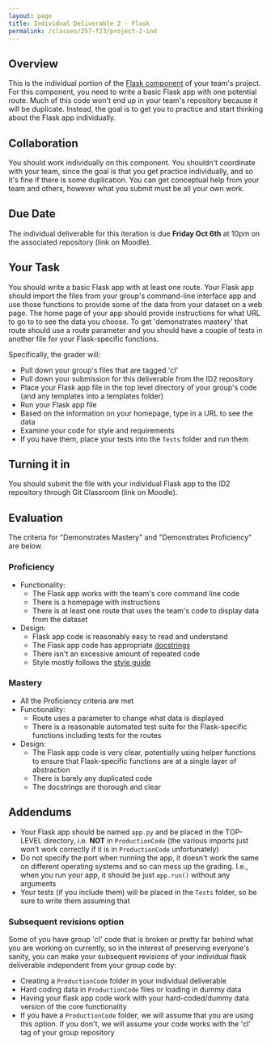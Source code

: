```yaml
---
layout: page
title: Individual Deliverable 2 - Flask
permalink: /classes/257-f23/project-2-ind
---
```


## Overview

This is the individual portion of the [Flask component](project-2-flask) of your team's project.
For this component, you need to write a basic Flask app with one potential route.
Much of this code won't end up in your team's repository because it will be duplicate. 
Instead, the goal is to get you to practice and start thinking about the Flask app individually.

## Collaboration

You should work individually on this component.
You shouldn't coordinate with your team, since the goal is that you get practice individually, and so it's fine if there is some duplication.
You can get conceptual help from your team and others, however what you submit must be all your own work.

## Due Date

The individual deliverable for this iteration is due **Friday Oct 6th** at 10pm on the associated repository (link on Moodle).

## Your Task

You should write a basic Flask app with at least one route. Your Flask app should import the files from your group's command-line interface app and use those functions to provide some of the data from your dataset on a web page.
The home page of your app should provide instructions for what URL to go to to see the data you choose.
To get 'demonstrates mastery' that route should use a route parameter and you should have a couple of tests in another file for your Flask-specific functions.

Specifically, the grader will:
* Pull down your group's files that are tagged 'cl'
* Pull down your submission for this deliverable from the ID2 repository
* Place your Flask app file  in the top level directory of your group's code (and any templates into a templates folder)
* Run your Flask app file
* Based on the information on your homepage, type in a URL to see the data
* Examine your code for style and requirements
* If you have them, place your tests into the `Tests` folder and run them

## Turning it in

You should submit the file with your individual Flask app to the ID2 repository through Git Classroom (link on Moodle).


## Evaluation

The criteria for "Demonstrates Mastery" and "Demonstrates Proficiency" are below.

### Proficiency
* Functionality:
  * The Flask app works with the team's core command line code
  * There is a homepage with instructions
  * There is at least one route that uses the team's code to display data from the dataset
* Design:
  * Flask app code is reasonably easy to read and understand
  * The Flask app code has appropriate [docstrings](https://peps.python.org/pep-0257/) 
  * There isn't an excessive amount of repeated code
  * Style mostly follows the [style guide](https://peps.python.org/pep-0008/)

### Mastery
* All the Proficiency criteria are met
* Functionality:
  * Route uses a parameter to change what data is displayed
  * There is a reasonable automated test suite for the Flask-specific functions including tests for the routes
* Design:
  * The Flask app code is very clear, potentially using helper functions to ensure that Flask-specific functions are at a single layer of abstraction
  * There is barely any duplicated code
  * The docstrings are thorough and clear

## Addendums

* Your Flask app should be named `app.py` and be placed in the TOP-LEVEL directory, i.e. **NOT** in `ProductionCode` (the various imports just won't work correctly if it is in `ProductionCode` unfortunately)
* Do not specify the port when running the app, it doesn't work the same on different operating systems and so can mess up the grading. I.e., when you run your app, it should be just `app.run()` without any arguments
* Your tests (if you include them) will be placed in the `Tests` folder, so be sure to write them assuming that 

### Subsequent revisions option
Some of you have group 'cl' code that is broken or pretty far behind what you are working on currently, so in the interest of preserving everyone's sanity, you can make your subsequent revisions of your individual flask deliverable independent from your group code by:
* Creating a `ProductionCode` folder in your individual deliverable
* Hard coding data in `ProductionCode` files or loading in dummy data
* Having your flask app code work with your hard-coded/dummy data version of the core functionality
* If you have a `ProductionCode` folder, we will assume that you are using this option. If you don't, we will assume your code works with the 'cl' tag of your group repository